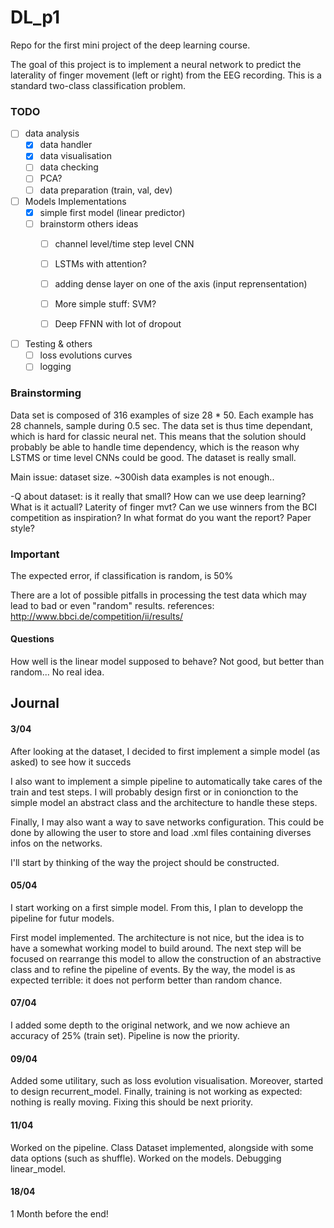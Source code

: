 # DL_p1

Repo for the first mini project of the deep learning course.

The goal of this project is to implement a neural network to predict the laterality of finger movement (left or right) from the EEG recording. This is a standard two-class classification problem.

### TODO
- [ ] data analysis
    - [x] data handler
    - [x] data visualisation
    - [ ] data checking
    - [ ] PCA?
    - [ ] data preparation (train, val, dev)

- [ ] Models Implementations
    - [x] simple first model (linear predictor)
    - [ ] brainstorm others ideas
        - [ ] channel level/time step level CNN
        - [ ] LSTMs with attention?
        - [ ] adding dense layer on one of the axis (input reprensentation)
        - [ ] More simple stuff: SVM?
        - [ ] Deep FFNN with lot of dropout


- [ ] Testing & others
    - [ ] loss evolutions curves
    - [ ] logging

### Brainstorming
Data set is composed of 316 examples of size 28 * 50. Each example has 28 channels, sample during 0.5 sec.
The data set is thus time dependant, which is hard for classic neural net. This means that the solution should probably be able to handle time dependency, which is the reason why LSTMS or time level CNNs could be good.
The dataset is really small.

Main issue: dataset size. ~300ish data examples is not enough..

-Q about dataset: is it really that small? How can we use deep learning? What is it actuall? Laterity of finger mvt?
Can we use winners from the BCI competition as inspiration?
In what format do you want the report? Paper style?

### Important
The expected error, if classification is random, is 50%

There are a lot of possible pitfalls in processing the test data which may lead to bad or even "random" results.
references:
http://www.bbci.de/competition/ii/results/

#### Questions
How well is the linear model supposed to behave?
Not good, but better than random... No real idea.

## Journal

#### 3/04
After looking at the dataset, I decided to first implement a simple model (as asked) to see how it succeds

I also want to implement a simple pipeline to automatically take cares of the train and test steps. I will probably design first or in conionction to the simple model an abstract class and the architecture to handle these steps.

Finally, I may also want a way to save networks configuration. This could be done by allowing the user to store and load .xml files containing diverses infos on the networks.

I'll start by thinking of the way the project should be constructed.

#### 05/04
I start working on a first simple model. From this, I plan to developp the pipeline for futur models.

First model implemented. The architecture is not nice, but the idea is to have a somewhat working model to build around. The next step will be focused on rearrange this model to allow the construction of an abstractive class and to refine the pipeline of events. By the way, the model is as expected terrible: it does not perform better than random chance.

#### 07/04
I added some depth to the original network, and we now achieve an accuracy of 25% (train set). Pipeline is now the priority.

#### 09/04
Added some utilitary, such as loss evolution visualisation. Moreover, started to design recurrent_model. Finally, training is not working as expected: nothing is really moving. Fixing this should be next priority.

#### 11/04
Worked on the pipeline. Class Dataset implemented, alongside with some data options (such as shuffle).
Worked on the models. Debugging linear_model.

#### 18/04
1 Month before the end!



####
